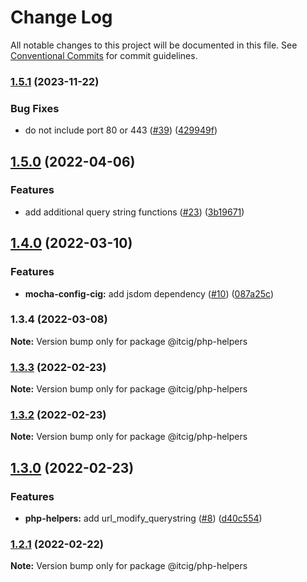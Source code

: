 # Change Log

All notable changes to this project will be documented in this file.
See [Conventional Commits](https://conventionalcommits.org) for commit guidelines.

### [1.5.1](https://github.com/itcig/itcig/compare/@itcig/php-helpers@1.5.0...@itcig/php-helpers@1.5.1) (2023-11-22)


### Bug Fixes

* do not include port 80 or 443 ([#39](https://github.com/itcig/itcig/issues/39)) ([429949f](https://github.com/itcig/itcig/commit/429949f9fd130f399ce8de35cd46d100e6de0135))



## [1.5.0](https://github.com/itcig/itcig/compare/@itcig/php-helpers@1.4.0...@itcig/php-helpers@1.5.0) (2022-04-06)


### Features

* add additional query string functions ([#23](https://github.com/itcig/itcig/issues/23)) ([3b19671](https://github.com/itcig/itcig/commit/3b19671609b692519bcea043037f929a160b1b63))



## [1.4.0](https://github.com/itcig/itcig/compare/@itcig/php-helpers@1.3.4...@itcig/php-helpers@1.4.0) (2022-03-10)


### Features

* **mocha-config-cig:** add jsdom dependency ([#10](https://github.com/itcig/itcig/issues/10)) ([087a25c](https://github.com/itcig/itcig/commit/087a25cefa6f4e445907f2251417eeb0377a8560))



### 1.3.4 (2022-03-08)

**Note:** Version bump only for package @itcig/php-helpers





### [1.3.3](https://github.com/itcig/itcig/compare/@itcig/php-helpers@1.3.2...@itcig/php-helpers@1.3.3) (2022-02-23)

**Note:** Version bump only for package @itcig/php-helpers





### [1.3.2](https://github.com/itcig/itcig/compare/@itcig/php-helpers@1.3.0...@itcig/php-helpers@1.3.2) (2022-02-23)

**Note:** Version bump only for package @itcig/php-helpers





## [1.3.0](https://github.com/itcig/itcig/compare/@itcig/php-helpers@1.2.1...@itcig/php-helpers@1.3.0) (2022-02-23)


### Features

* **php-helpers:** add url_modify_querystring ([#8](https://github.com/itcig/itcig/issues/8)) ([d40c554](https://github.com/itcig/itcig/commit/d40c554101db382c74ae2d1df516240107ac6b02))



### [1.2.1](https://github.com/itcig/itcig/compare/@itcig/php-helpers@1.1.17...@itcig/php-helpers@1.2.1) (2022-02-22)

**Note:** Version bump only for package @itcig/php-helpers
